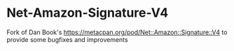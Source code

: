 # Net-Amazon-Signature-V4
Fork of Dan Book's https://metacpan.org/pod/Net::Amazon::Signature::V4 to provide some bugfixes and improvements
